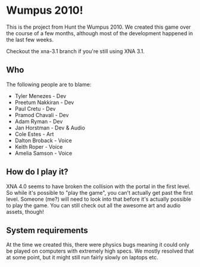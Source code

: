 Wumpus 2010!
============

This is the project from Hunt the Wumpus 2010. We created this game over the course of a few months,
although most of the development happened in the last few weeks.

Checkout the xna-3.1 branch if you're still using XNA 3.1.

Who
---
The following people are to blame:

 * Tyler Menezes - Dev
 * Preetum Nakkiran - Dev
 * Paul Cretu - Dev
 * Pramod Chavali - Dev
 * Adam Ryman - Dev
 * Jan Horstman - Dev & Audio
 * Cole Estes - Art
 * Dalton Broback - Voice
 * Keith Roper - Voice
 * Amelia Samson - Voice

How do I play it?
-----------------
XNA 4.0 seems to have broken the collision with the portal in the first level. So while it's possible to
"play the game", you can't actually get past the first level. Someone (me?) will need to look into that
before it's actually possible to play the game. You can still check out all the awesome art and audio
assets, though!

System requirements
-------------------
At the time we created this, there were physics bugs meaning it could only be played on computers
with extremely high specs. We mostly resolved that at some point, but it might still run fairly
slowly on laptops etc.